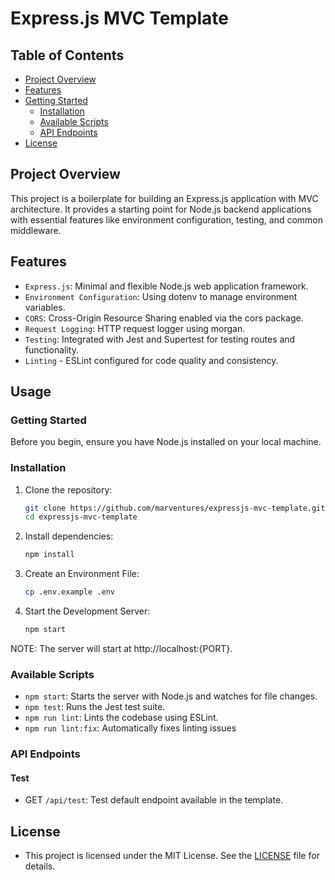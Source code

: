 # Express.js MVC Template

## Table of Contents

- [Project Overview](#project-overview)
- [Features](#features)
- [Getting Started](#getting-started)
  - [Installation](#installation)
  - [Available Scripts](#available-scripts)
  - [API Endpoints](#api-endpoints)
- [License](#license)

## Project Overview

This project is a boilerplate for building an Express.js application with MVC architecture. It provides a starting point for Node.js backend applications with essential features like environment configuration, testing, and common middleware.

## Features

- `Express.js`: Minimal and flexible Node.js web application framework.
- `Environment Configuration`: Using dotenv to manage environment variables.
- `CORS`: Cross-Origin Resource Sharing enabled via the cors package.
- `Request Logging`: HTTP request logger using morgan.
- `Testing`: Integrated with Jest and Supertest for testing routes and functionality.
- `Linting` - ESLint configured for code quality and consistency.

## Usage

### Getting Started

Before you begin, ensure you have Node.js installed on your local machine.

### Installation

1. Clone the repository:

   ```bash
   git clone https://github.com/marventures/expressjs-mvc-template.git
   cd expressjs-mvc-template
   ```

2. Install dependencies:

   ```bash
   npm install
   ```

3. Create an Environment File:

   ```bash
   cp .env.example .env
   ```

4. Start the Development Server:

   ```bash
   npm start
   ```

NOTE: The server will start at http://localhost:{PORT}.

### Available Scripts

- `npm start`: Starts the server with Node.js and watches for file changes.
- `npm test`: Runs the Jest test suite.
- `npm run lint`: Lints the codebase using ESLint.
- `npm run lint:fix`: Automatically fixes linting issues

### API Endpoints

#### Test

- GET `/api/test`: Test default endpoint available in the template.

## License

- This project is licensed under the MIT License. See the [LICENSE](LICENSE) file for details.
